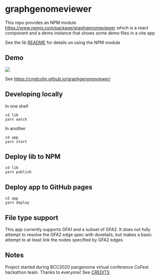 # graphgenomeviewer

This repo provides an NPM module https://www.npmjs.com/package/graphgenomeviewer
which is a react component and a demo instance that shows some demo files in a
vite app

See the lib [README](lib/README.md) for details on using the NPM module

## Demo

![](img/1.png)

See https://cmdcolin.github.io/graphgenomeviewer/

## Developing locally

In one shell

```
cd lib
yarn watch
```

In another

```
cd app
yarn start
```

## Deploy lib to NPM

```
cd lib
yarn publish
```

## Deploy app to GitHub pages

```
cd app
yarn deploy
```

## File type support

This app currently supports GFA1 and a subset of GFA2. It does not fully attempt
to resolve the GFA2 edge spec with dovetails, but makes a basic attempt to at
least link the nodes specified by GFA2 edges

## Notes

Project started during BCC2020 pangenome virtual conference CoFest hackathon
team. Thanks to everyone! See [CREDITS](CREDITS.md)
